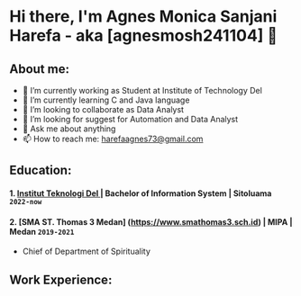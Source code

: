 # Hi there, I'm Agnes Monica Sanjani Harefa - aka [agnesmosh241104] 👋
## About me:
- 🔭 I’m currently working as Student at Institute of Technology Del
- 🌱 I’m currently learning C and Java language
- 👯 I’m looking to collaborate as Data Analyst 
- 🤔 I’m looking for suggest for Automation and Data Analyst
- 💬 Ask me about anything
- 📫 How to reach me: harefaagnes73@gmail.com

## Education:

#### 1. [Institut Teknologi Del ](https://www.del.ac.id) | Bachelor of Information System | Sitoluama `2022-now`

 #### 2. [SMA ST. Thomas 3 Medan] (https://www.smathomas3.sch.id) | MIPA | Medan `2019-2021`
   - Chief of Department of Spirituality

## Work Experience:
